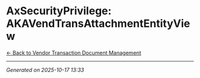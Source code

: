 # AxSecurityPrivilege: AKAVendTransAttachmentEntityView

[← Back to Vendor Transaction Document Management](../README.md)

---

*Generated on 2025-10-17 13:33*
